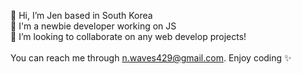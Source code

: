 👋 Hi, I’m Jen based in South Korea<br> 
👀 I'm a newbie developer working on JS<br>
💞️ I’m looking to collaborate on any web develop projects!<br>
<br>
You can reach me through n.waves429@gmail.com. Enjoy coding ✨

<!---
JenSeoul/JenSeoul is a ✨ special ✨ repository because its `README.md` (this file) appears on your GitHub profile.
You can click the Preview link to take a look at your changes.
--->

